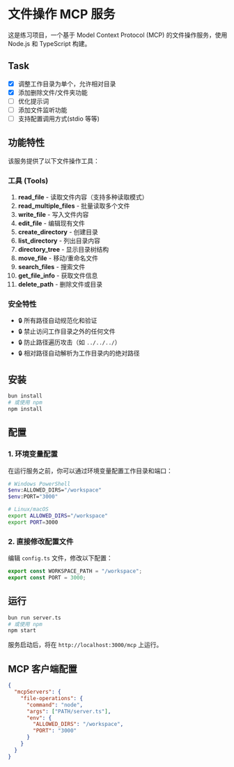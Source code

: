 # 文件操作 MCP 服务

这是练习项目，一个基于 Model Context Protocol (MCP) 的文件操作服务，使用 Node.js 和 TypeScript 构建。

## Task

- [x] 调整工作目录为单个，允许相对目录
- [x] 添加删除文件/文件夹功能
- [ ] 优化提示词
- [ ] 添加文件监听功能
- [ ] 支持配置调用方式(stdio 等等)

## 功能特性

该服务提供了以下文件操作工具：

### 工具 (Tools)

1. **read_file** - 读取文件内容（支持多种读取模式）
2. **read_multiple_files** - 批量读取多个文件
3. **write_file** - 写入文件内容
4. **edit_file** - 编辑现有文件
5. **create_directory** - 创建目录
6. **list_directory** - 列出目录内容
7. **directory_tree** - 显示目录树结构
8. **move_file** - 移动/重命名文件
9. **search_files** - 搜索文件
10. **get_file_info** - 获取文件信息
11. **delete_path** - 删除文件或目录

### 安全特性

- 🔒 所有路径自动规范化和验证
- 🔒 禁止访问工作目录之外的任何文件
- 🔒 防止路径遍历攻击（如 `../../../`）
- 🔒 相对路径自动解析为工作目录内的绝对路径

## 安装

```bash
bun install
# 或使用 npm
npm install
```

## 配置

### 1. 环境变量配置

在运行服务之前，你可以通过环境变量配置工作目录和端口：

```bash
# Windows PowerShell
$env:ALLOWED_DIRS="/workspace"
$env:PORT="3000"

# Linux/macOS
export ALLOWED_DIRS="/workspace"
export PORT=3000
```

### 2. 直接修改配置文件

编辑 `config.ts` 文件，修改以下配置：

```typescript
export const WORKSPACE_PATH = "/workspace";
export const PORT = 3000;
```

## 运行

```bash
bun run server.ts
# 或使用 npm
npm start
```

服务启动后，将在 `http://localhost:3000/mcp` 上运行。

## MCP 客户端配置

```json
{
  "mcpServers": {
    "file-operations": {
      "command": "node",
      "args": ["PATH/server.ts"],
      "env": {
        "ALLOWED_DIRS": "/workspace",
        "PORT": "3000"
      }
    }
  }
}
```
